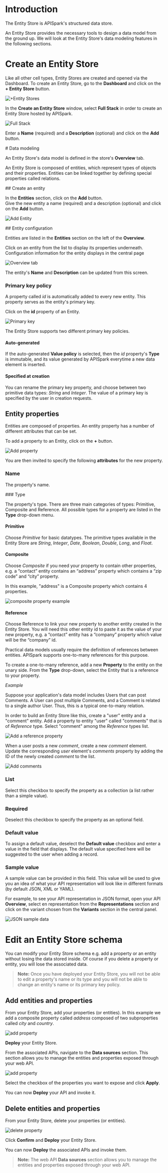 # Introduction

The Entity Store is APISpark's structured data store.  

An Entity Store provides the necessary tools to design a data model from the ground up. We will look at the Entity Store's data modeling features in the following sections.


# Create an Entity Store

Like all other cell types, Entity Stores are created and opened via the Dashboard. To create an Entity Store, go to the **Dashboard** and click on the **+ Entity Store** button.

![+Entity Stores](images/entity-store.jpg "+Entity Stores")

In the **Create an Entity Store** window, select **Full Stack** in order to create an Entity Store hosted by APISpark.

![Full Stack](images/full-stack.jpg "Full Stack")

Enter a **Name** (required) and a **Description** (optional) and click on the **Add** button.

# Data modeling

An Entity Store's data model is defined in the store's **Overview** tab.

An Entity Store is composed of entities, which represent types of objects and their properties. Entities can be linked together by defining special properties called relations.

## Create an entity

In the **Entities** section, click on the **Add** button.  
Give the new entity a name (required) and a description (optional) and click on the **Add** button.

![Add Entity](images/add-an-entity.jpg "Add Entity")

## Entity configuration

Entities are listed in the **Entities** section on the left of the **Overview**.

Click on an entity from the list to display its properties underneath. Configuration information for the entity displays in the central page

![Overview tab](images/overview-tab.jpg "Overview tab")

The entity's **Name** and **Description** can be updated from this screen.

### Primary key policy

A property called *id* is automatically added to every new entity. This property serves as the entity's primary key.

Click on the **id** property of an Entity.

![Primary key](images/pk-policy.jpg "Primary key")

The Entity Store supports two different primary key policies.

#### Auto-generated

If the auto-generated **Value policy** is selected, then the *id* property's **Type** is immutable, and its value generated by APISpark everytime a new data element is inserted.

#### Specified at creation

You can rename the primary key property, and choose between two primitive data types: *String* and *Integer*. The value of a primary key is specified by the user in creation requests.

## Entity properties

Entities are composed of properties. An entity property has a number of different attributes that can be set.

To add a property to an Entity, click on the **+** button.

![Add property](images/add-property.jpg "Add property")

You are then invited to specify the following **attributes** for the new property.

### Name

The property's name.

### Type

The property's type. There are three main categories of types: Primitive, Composite and Reference. All possible types for a property are listed in the **Type** drop-down menu.

#### Primitive

Choose *Primitive* for basic datatypes. The primitive types available in the Entity Store are *String*, *Integer*, *Date*, *Boolean*, *Double*, *Long*, and *Float*.

#### Composite

Choose *Composite* if you need your property to contain other properties, e.g. a “contact” entity contains an “address” property which contains a “zip code” and “city” property.

In this example, "address" is a Composite property which contains 4 properties.

![composite property example](images/composite-properties.jpg "composite property example")

#### Reference

Choose Reference to link your new property to another entity created in the Entity Store. You will need this other entity id to paste it as the value of your new property, e.g. a “contact” entity has a “company” property which value will be the “company” id.

Practical data models usually require the definition of references between entities. APISpark supports one-to-many references for this purpose.

To create a one-to-many reference, add a new **Property** to the entity on the unary side. From the **Type** drop-down, select the Entity that is a reference to your property.

*Example*

Suppose your application's data model includes Users that can post Comments. A User can post multiple Comments, and a Comment is related to a single author User. Thus, this is a typical one-to-many relation.

In order to build an Entity Store like this, create a "user" entity and a "comment" entity. Add a property to entity "user" called "comments" that is of *Reference* type. Select "comment" among the *Reference* types list.

![Add a reference property](images/reference-example.jpg "Add a reference property")

When a user posts a new *comment*, create a new *comment* element. Update the corresponding *user* element's *comments* property by adding the ID of the newly created *comment* to the list.

![Add comments](images/add-comments-example.jpg "Add comments")

### List

Select this checkbox to specify the property as a collection (a list rather than a simple value).

### Required

Deselect this checkbox to specify the property as an optional field.


### Default value

To assign a default value, deselect the **Default value** checkbox and enter a value in the field that displays. The default value specified here will be suggested to the user when adding a record.

### Sample value

A sample value can be provided in this field. This value will be used to give you an idea of what your API representation will look like in different formats (by default JSON, XML or YAML).

For example, to see your API representation in JSON format, open your API **Overview**, select en representation from the **Representations** section and click on the variant chosen from the **Variants** section in the central panel.

![JSON sample data](images/json-sample-data.jpg "JSON sample data")


# <a class="anchor" name="edit-schema"></a>Edit an Entity Store schema

You can modify your Entity Store schema e.g. add a property or an entity without losing the data stored inside. Of course if you delete a property or entity, you will lose the associated data.

>**Note:** Once you have deployed your Entity Store, you will not be able to edit a property's name or its type and you will not be able to change an entity's name or its primary key policy.

## Add entities and properties

From your Entity Store, add your properties (or entities). In this example we add a composite property called *address* composed of two subproperties called *city* and *country*.

![add property](images/add-property2.jpg "add property")

**Deploy** your Entity Store.

From the associated APIs, navigate to the **Data sources** section. This section allows you to manage the entities and properties exposed through your web API.

![add property](images/update-data-sources.jpg "add property")

Select the checkbox of the properties you want to expose and click **Apply**.

You can now **Deploy** your API and invoke it.

## Delete entities and properties

From your Entity Store, delete your properties (or entities).

![delete property](images/delete-property.jpg "delete property")

Click **Confirm** and **Deploy** your Entity Store.

You can now **Deploy** the associated APIs and invoke them.

>**Note:** The web API **Data sources** section allows you to manage the entities and properties exposed through your web API.

<!--
There are three types of relations available: association, aggregation, and composition.
-->

<!--
##### Association and aggregation relations

Currently, association and aggregation relations have the same semantics: they represent a reference to another object. In practice this means that one object will contain a reference to another object through knowledge of the referred object's primary key.

##### Composition relation

The particularity of the “composition” relation is that if entity A is “composed” by entity B, then deleting a data entry of type A will result in the deletion of the data entries of type B that compose it.
-->
